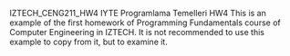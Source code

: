 IZTECH_CENG211_HW4
IYTE Programlama Temelleri HW4
This is an example of the first homework of Programming Fundamentals course of Computer Engineering in IZTECH. It is not recommended to use this example to copy from it, but to examine it.
 
